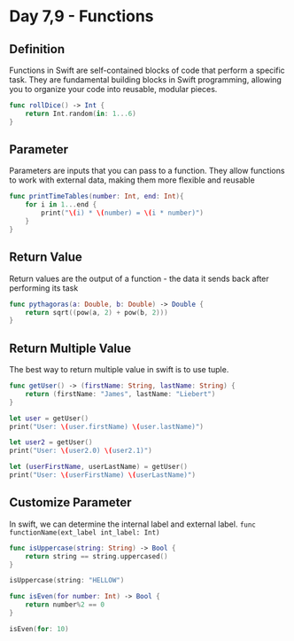 # Day 7,9 - Functions

## Definition
Functions in Swift are self-contained blocks of code that perform a specific task. They are fundamental building blocks in Swift programming, allowing you to organize your code into reusable, modular pieces.
```swift
func rollDice() -> Int {
    return Int.random(in: 1...6)
}
```

## Parameter
Parameters are inputs that you can pass to a function. They allow functions to work with external data, making them more flexible and reusable
```swift
func printTimeTables(number: Int, end: Int){
    for i in 1...end {
        print("\(i) * \(number) = \(i * number)")
    }
}
```

## Return Value
Return values are the output of a function - the data it sends back after performing its task
```swift
func pythagoras(a: Double, b: Double) -> Double {
    return sqrt((pow(a, 2) + pow(b, 2)))
}
```

## Return Multiple Value
The best way to return multiple value in swift is to use tuple.
``` swift
func getUser() -> (firstName: String, lastName: String) {
    return (firstName: "James", lastName: "Liebert")
}

let user = getUser()
print("User: \(user.firstName) \(user.lastName)")

let user2 = getUser()
print("User: \(user2.0) \(user2.1)")

let (userFirstName, userLastName) = getUser()
print("User: \(userFirstName) \(userLastName)")
```

## Customize Parameter
In swift, we can determine the internal label and external label.
`func functionName(ext_label int_label: Int)`
```swift
func isUppercase(string: String) -> Bool {
    return string == string.uppercased()
}

isUppercase(string: "HELLOW")

func isEven(for number: Int) -> Bool {
    return number%2 == 0
}

isEven(for: 10)
```